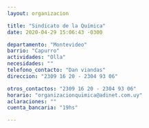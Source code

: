 ```yaml
---
layout: organizacion

title: "Sindicato de la Química"
date: 2020-04-29 15:06:43 -0300

departamento: "Montevideo"
barrio: "Capurro"
actividades: "Olla"
necesidades: ""
telefono_contacto: "Dan viandas"
direccion: "2309 16 20 - 2304 93 06"

otros_contactos: "2309 16 20 - 2304 93 06"
horario: "organizacionquimica@adinet.com.uy"
aclaraciones: ""
cuenta_bancaria: "19hs"

---
```

